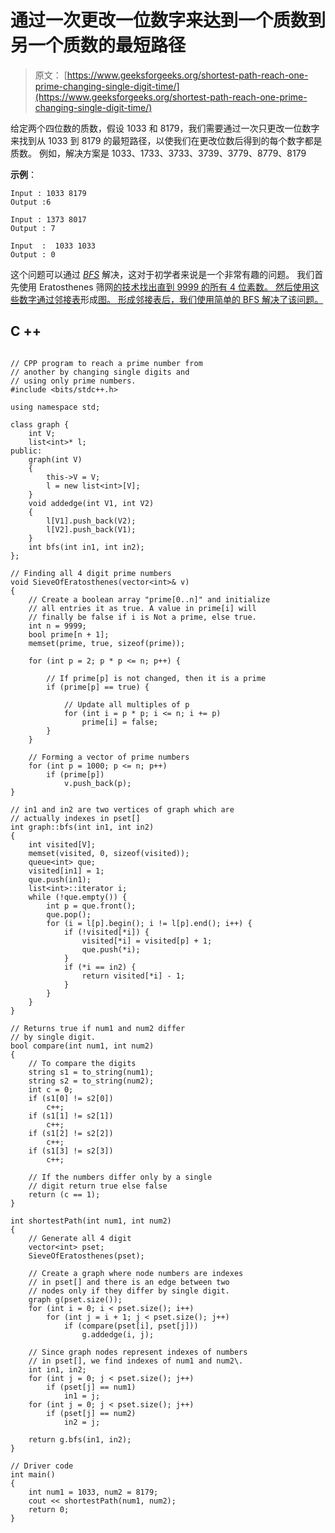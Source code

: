 # 通过一次更改一位数字来达到一个质数到另一个质数的最短路径

> 原文： [https://www.geeksforgeeks.org/shortest-path-reach-one-prime-changing-single-digit-time/](https://www.geeksforgeeks.org/shortest-path-reach-one-prime-changing-single-digit-time/)

给定两个四位数的质数，假设 1033 和 8179，我们需要通过一次只更改一位数字来找到从 1033 到 8179 的最短路径，以使我们在更改位数后得到的每个数字都是质数。 例如，解决方案是 1033、1733、3733、3739、3779、8779、8179

**示例**：

```
Input : 1033 8179
Output :6

Input : 1373 8017
Output : 7

Input  :  1033 1033
Output : 0

```

这个问题可以通过 *[BFS](https://www.geeksforgeeks.org/breadth-first-traversal-for-a-graph/)* 解决，这对于初学者来说是一个非常有趣的问题。 我们首先使用 Eratosthenes 筛网[的技术找出直到 9999 的所有 4 位素数。 然后使用这些数字通过邻接表](https://www.geeksforgeeks.org/sieve-of-eratosthenes/)形成[图。 形成邻接表后，我们使用简单的 BFS 解决了该问题。](https://www.geeksforgeeks.org/graph-and-its-representations/) 

## C ++

```

// CPP program to reach a prime number from  
// another by changing single digits and  
// using only prime numbers. 
#include <bits/stdc++.h> 

using namespace std; 

class graph { 
    int V;  
    list<int>* l;  
public: 
    graph(int V) 
    { 
        this->V = V; 
        l = new list<int>[V]; 
    } 
    void addedge(int V1, int V2)  
    { 
        l[V1].push_back(V2); 
        l[V2].push_back(V1); 
    } 
    int bfs(int in1, int in2); 
}; 

// Finding all 4 digit prime numbers 
void SieveOfEratosthenes(vector<int>& v)  
{ 
    // Create a boolean array "prime[0..n]" and initialize 
    // all entries it as true. A value in prime[i] will 
    // finally be false if i is Not a prime, else true. 
    int n = 9999; 
    bool prime[n + 1]; 
    memset(prime, true, sizeof(prime)); 

    for (int p = 2; p * p <= n; p++) { 

        // If prime[p] is not changed, then it is a prime 
        if (prime[p] == true) { 

            // Update all multiples of p 
            for (int i = p * p; i <= n; i += p) 
                prime[i] = false; 
        } 
    } 

    // Forming a vector of prime numbers 
    for (int p = 1000; p <= n; p++) 
        if (prime[p]) 
            v.push_back(p);  
} 

// in1 and in2 are two vertices of graph which are  
// actually indexes in pset[] 
int graph::bfs(int in1, int in2)  
{ 
    int visited[V]; 
    memset(visited, 0, sizeof(visited)); 
    queue<int> que; 
    visited[in1] = 1; 
    que.push(in1); 
    list<int>::iterator i; 
    while (!que.empty()) { 
        int p = que.front(); 
        que.pop(); 
        for (i = l[p].begin(); i != l[p].end(); i++) { 
            if (!visited[*i]) { 
                visited[*i] = visited[p] + 1; 
                que.push(*i); 
            } 
            if (*i == in2) { 
                return visited[*i] - 1; 
            } 
        } 
    } 
} 

// Returns true if num1 and num2 differ  
// by single digit. 
bool compare(int num1, int num2) 
{ 
    // To compare the digits 
    string s1 = to_string(num1); 
    string s2 = to_string(num2); 
    int c = 0; 
    if (s1[0] != s2[0]) 
        c++; 
    if (s1[1] != s2[1]) 
        c++; 
    if (s1[2] != s2[2]) 
        c++; 
    if (s1[3] != s2[3]) 
        c++; 

    // If the numbers differ only by a single 
    // digit return true else false 
    return (c == 1); 
} 

int shortestPath(int num1, int num2) 
{ 
    // Generate all 4 digit 
    vector<int> pset;  
    SieveOfEratosthenes(pset); 

    // Create a graph where node numbers are indexes 
    // in pset[] and there is an edge between two  
    // nodes only if they differ by single digit. 
    graph g(pset.size());  
    for (int i = 0; i < pset.size(); i++)  
        for (int j = i + 1; j < pset.size(); j++)  
            if (compare(pset[i], pset[j])) 
                g.addedge(i, j);      

    // Since graph nodes represent indexes of numbers 
    // in pset[], we find indexes of num1 and num2\. 
    int in1, in2; 
    for (int j = 0; j < pset.size(); j++)  
        if (pset[j] == num1) 
            in1 = j;  
    for (int j = 0; j < pset.size(); j++)  
        if (pset[j] == num2) 
            in2 = j;  

    return g.bfs(in1, in2); 
} 

// Driver code 
int main() 
{ 
    int num1 = 1033, num2 = 8179; 
    cout << shortestPath(num1, num2); 
    return 0; 
} 

```